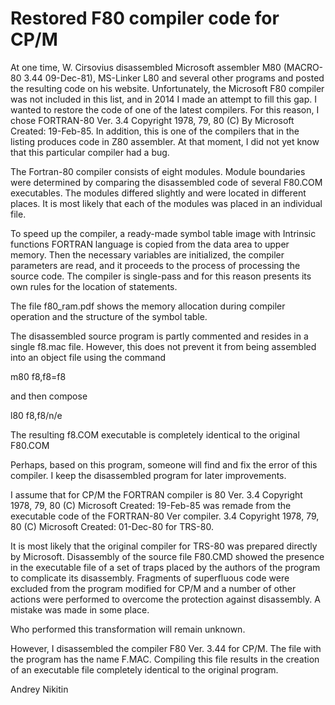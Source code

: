 # Restored F80 compiler code for CP/M
At one time, W. Cirsovius disassembled Microsoft assembler M80 (MACRO-80 3.44 09-Dec-81), MS-Linker L80 and several other programs and posted the resulting code on his website. Unfortunately, the Microsoft F80 compiler was not included in this list, and in 2014 I made an attempt to fill this gap. I wanted to restore the code of one of the latest compilers. For this reason, I chose FORTRAN-80 Ver. 3.4 Copyright 1978, 79, 80 (C) By Microsoft Created: 19-Feb-85. In addition, this is one of the compilers that in the listing produces code in Z80 assembler. At that moment, I did not yet know that this particular compiler had a bug.

The Fortran-80 compiler consists of eight modules. Module boundaries were determined by comparing the disassembled code of several F80.COM executables. The modules differed slightly and were located in different places. It is most likely that each of the modules was placed in an individual file.

To speed up the compiler, a ready-made symbol table image with Intrinsic functions FORTRAN language is copied from the data area to upper memory. Then the necessary variables are initialized, the compiler parameters are read, and it proceeds to the process of processing the source code.
The compiler is single-pass and for this reason presents its own rules for the location of statements.

The file f80_ram.pdf shows the memory allocation during compiler operation and the structure of the symbol table.

The disassembled source program is partly commented and resides in a single f8.mac file. However, this does not prevent it from being assembled into an object file using the command

m80 f8,f8=f8

and then compose

l80 f8,f8/n/e

The resulting f8.COM executable is completely identical to the original F80.COM

Perhaps, based on this program, someone will find and fix the error of this compiler. I keep the disassembled program for later improvements. 

I assume that for CP/M the FORTRAN compiler is 80 Ver. 3.4 Copyright 1978, 79, 80 (C) Microsoft Created: 19-Feb-85 was remade from the executable code of the FORTRAN-80 Ver compiler. 3.4 Copyright 1978, 79, 80 (C) Microsoft Created: 01-Dec-80 for TRS-80.

It is most likely that the original compiler for TRS-80 was prepared directly by Microsoft. Disassembly of the source file F80.CMD showed the presence in the executable file of a set of traps placed by the authors of the program to complicate its disassembly. Fragments of superfluous code were excluded from the program modified for CP/M and a number of other actions were performed to overcome the protection against disassembly. A mistake was made in some place. 

Who performed this transformation will remain unknown.

However, I disassembled the compiler F80 Ver. 3.44 for CP/M. The file with the program has the name F.MAC. Compiling this file results in the creation of an executable file completely identical to the original program.

Andrey Nikitin


